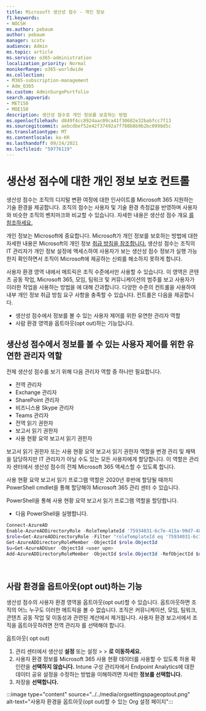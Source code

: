 ```yaml
---
title: Microsoft 생산성 점수 - 개인 정보
f1.keywords:
- NOCSH
ms.author: pebaum
author: pebaum
manager: scotv
audience: Admin
ms.topic: article
ms.service: o365-administration
localization_priority: Normal
monikerRange: o365-worldwide
ms.collection:
- M365-subscription-management
- Adm_O365
ms.custom: AdminSurgePortfolio
search.appverid:
- MET150
- MOE150
description: 생산성 점수로 개인 정보를 보호하는 방법
ms.openlocfilehash: d849f4cc8924aac09ca41f30682e32babfcc7f13
ms.sourcegitcommit: aebcdbef52e42f37492a7f780b8b9b2bc0998d5c
ms.translationtype: MT
ms.contentlocale: ko-KR
ms.lasthandoff: 09/24/2021
ms.locfileid: "59776119"
---
```

# <a name="privacy-controls-for-productivity-score"></a>생산성 점수에 대한 개인 정보 보호 컨트롤

생산성 점수는 조직의 디지털 변환 여정에 대한 인사이트를 Microsoft 365 지원하는 기술 환경을 제공합니다.  조직의 점수는 사용자 및 기술 환경 측정값을 반영하며 사용자와 비슷한 조직의 벤치마크와 비교할 수 있습니다. 자세한 내용은 생산성 점수 개요 [를 참조하세요.](productivity-score.md)

개인 정보는 Microsoft에 중요합니다. Microsoft가 개인 정보를 보호하는 방법에 대한 자세한 내용은 Microsoft의 개인 정보 [취급 방침을 참조합니다.](https://privacy.microsoft.com/privacystatement) 생산성 점수는 조직의 IT 관리자가 개인 정보 설정에 액세스하여 사용자가 보는 생산성 점수 정보가 실행 가능한지 확인하면서 조직이 Microsoft에 제공하는 신뢰를 해소하지 못하게 합니다.

사용자 환경 영역 내에서 메트릭은 조직 수준에서만 사용할 수 있습니다. 이 영역은 콘텐츠 공동 작업, Microsoft 365, 모임, 팀워크 및 커뮤니케이션의 범주를 보고 사용자가 이러한 작업을 사용하는 방법을 에 대해 간과합니다. 다양한 수준의 컨트롤을 사용하여 내부 개인 정보 취급 방침 요구 사항을 충족할 수 있습니다.
컨트롤은 다음을 제공합니다.

- 생산성 점수에서 정보를 볼 수 있는 사용자 제어를 위한 유연한 관리자 역할
- 사람 환경 영역을 옵트아웃(opt out)하는 기능입니다.

## <a name="flexible-admin-roles-to-control-who-can-see-the-information-in-productivity-score"></a>생산성 점수에서 정보를 볼 수 있는 사용자 제어를 위한 유연한 관리자 역할

전체 생산성 점수를 보기 위해 다음 관리자 역할 중 하나만 필요합니다.

- 전역 관리자
- Exchange 관리자
- SharePoint 관리자
- 비즈니스용 Skype 관리자
- Teams 관리자
- 전역 읽기 권한자
- 보고서 읽기 권한자
- 사용 현황 요약 보고서 읽기 권한자

보고서 읽기 권한자 또는 사용 현황 요약 보고서 읽기 권한자 역할을 변경 관리 및 채택을 담당하지만 IT 관리자가 아닐 수도 있는 모든 사용자에게 할당합니다. 이 역할은 관리자 센터에서 생산성 점수의 전체 Microsoft 365 액세스할 수 있도록 합니다.

사용 현황 요약 보고서 읽기 프로그램 역할은 2020년 후반에 할당될 때까지 PowerShell cmdlet을 통해 할당해야 Microsoft 365 관리 센터 수 있습니다.

PowerShell을 통해 사용 현황 요약 보고서 읽기 프로그램 역할을 할당합니다.

- 다음 PowerShell을 실행합니다.

```powershell
Connect-AzureAD
Enable-AzureADDirectoryRole -RoleTemplateId '75934031-6c7e-415a-99d7-48dbd49e875e'
$role=Get-AzureADDirectoryRole -Filter "roleTemplateId eq '75934031-6c7e-415a-99d7-48dbd49e875e'"
Get-AzureADDirectoryRoleMember -ObjectId $role.ObjectId
$u=Get-AzureADUser -ObjectId <user upn>
Add-AzureADDirectoryRoleMember -ObjectId $role.ObjectId -RefObjectId $u.ObjectId
```

</br>


## <a name="capability-to-opt-out-of-people-experiences"></a>사람 환경을 옵트아웃(opt out)하는 기능

생산성 점수의 사용자 환경 영역을 옵트아웃(opt out)할 수 있습니다. 옵트아웃하면 조직의 어느 누구도 이러한 메트릭을 볼 수 없습니다. 조직은 커뮤니케이션, 모임, 팀워크, 콘텐츠 공동 작업 및 이동성과 관련된 계산에서 제거됩니다. 사용자 환경 보고서에서 조직을 옵트아웃하려면 전역 관리자 를 선택해야 합니다.

옵트아웃( opt out)

1. 관리 센터에서 생산성 **설정** 또는 설정   >     >  **로 이동하세요.**
2. 사용자 환경 정보를 Microsoft 365 사용 현황 데이터를 사용할 수 있도록 허용 확인란을 **선택하지 않습니다.** Intune 구성 관리자에서 Endpoint Analytics에 대한 데이터 공유 설정을 수정하는 방법을 이해하려면 자세한 **정보를 선택합니다.**
3. 저장을 **선택합니다.**

:::image type="content" source="../../media/orgsettingspageoptout.png" alt-text="사용자 환경을 옵트아웃(opt out)할 수 있는 Org 설정 페이지":::
